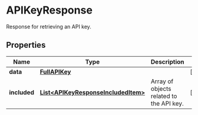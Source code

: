 # APIKeyResponse

Response for retrieving an API key.

## Properties

| Name         | Type                                                                        | Description                              | Notes      |
| ------------ | --------------------------------------------------------------------------- | ---------------------------------------- | ---------- |
| **data**     | [**FullAPIKey**](FullAPIKey.md)                                             |                                          | [optional] |
| **included** | [**List&lt;APIKeyResponseIncludedItem&gt;**](APIKeyResponseIncludedItem.md) | Array of objects related to the API key. | [optional] |
